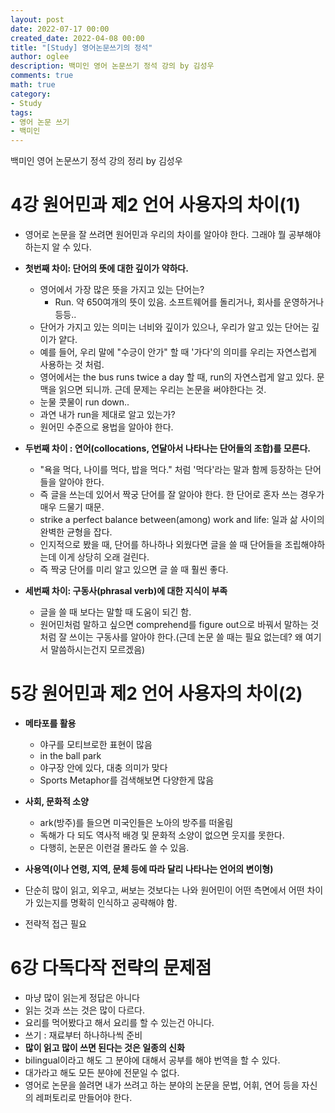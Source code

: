 ```yaml
---
layout: post
date: 2022-07-17 00:00
created_date: 2022-04-08 00:00
title: "[Study] 영어논문쓰기의 정석"
author: oglee
description: 백미인 영어 논문쓰기 정석 강의 by 김성우
comments: true
math: true
category:
- Study
tags:
- 영어 논문 쓰기
- 백미인
---
```


백미인 영어 논문쓰기 정석 강의 정리 by 김성우 
 <!--more-->

# 4강 원어민과 제2 언어 사용자의 차이(1)

- 영어로 논문을 잘 쓰려면 원어민과 우리의 차이를 알아야 한다. 그래야 뭘 공부해야 하는지 알 수 있다.

- <strong>첫번째 차이: 단어의 뜻에 대한 깊이가 약하다.</strong>
  - 영어에서 가장 많은 뜻을 가지고 있는 단어는? 
    - <span class='my_highlight'>Run</span>. 약 650여개의 뜻이 있음. 소프트웨어를 돌리거나, 회사를 운영하거나 등등..
  - 단어가 가지고 있는 의미는 너비와 깊이가 있으나, 우리가 알고 있는 단어는 <span class='my_highlight'>깊이가 얕다.</span>
  - 예를 들어, 우리 말에 "수긍이 안가" 할 때 '가다'의 의미를 우리는 자연스럽게 사용하는 것 처럼.
  - 영어에서는 the bus runs twice a day 할 때, run의 자연스럽게 알고 있다. 문맥을 읽으면 되니까. 근데 문제는 우리는 논문을 <span class='my_highlight'>써야</span>한다는 것.
  - 눈물 콧물이 run down..
  - <span class='my_highlight'>과연 내가 run을 제대로 알고 있는가?</span>
  - 원어민 수준으로 용법을 알아야 한다.

- <strong>두번째 차이 : 연어(collocations, 연달아서 나타나는 단어들의 조합)를 모른다.</strong>
  - "욕을 먹다, 나이를 먹다, 밥을 먹다." 처럼 '먹다'라는 말과 함께 등장하는 단어들을 알아야 한다.
  - <span class='my_highlight'>즉 글을 쓰는데 있어서 짝궁 단어를 잘 알아야 한다.</span> 한 단어로 혼자 쓰는 경우가 매우 드물기 때문.
  - strike a perfect balance between(among) work and life: 일과 삶 사이의 완벽한 균형을 잡다.
  - 인지적으로 봤을 때, <span class='my_highlight'>단어를 하나하나 외웠다면 글을 쓸 때 단어들을 조립해야하는데 이게 상당히 오래 걸린다.</span>
  - 즉 <span class='my_highlight'>짝궁 단어를 미리 알고 있으면 글 쓸 때 훨씬 좋다.</span>

- <strong>세번째 차이: 구동사(phrasal verb)에 대한 지식이 부족</strong>
  - 글을 쓸 때 보다는 말할 때 도움이 되긴 함.
  - 원어민처럼 말하고 싶으면 comprehend를 figure out으로 바꿔서 말하는 것 처럼 잘 쓰이는 구동사를 알아야 한다.(근데 논문 쓸 때는 필요 없는데? 왜 여기서 말씀하시는건지 모르겠음)

# 5강 원어민과 제2 언어 사용자의 차이(2)

- <strong>메타포를 활용</strong>
  - 야구를 모티브로한 표현이 많음
  - in the ball park
  - 야구장 안에 있다, 대충 의미가 맞다
  - <span class='my_highlight'>Sports Metaphor를 검색해보면 다양한게 많음</span>
 
- <strong>사회, 문화적 소양</strong>
  - ark(방주)를 들으면 미국인들은 노아의 방주를 떠올림
  - 독해가 다 되도 역사적 배경 및 문화적 소양이 없으면 웃지를 못한다.
  - 다행히, 논문은 이런걸 몰라도 쓸 수 있음.

- <strong>사용역(이나 연령, 지역, 문체 등에 따라 달리 나타나는 언어의 변이형)</strong>

- <span class='my_highlight'>단순히 많이 읽고, 외우고, 써보는 것보다는 나와 원어민이 어떤 측면에서 어떤 차이가 있는지를 명확히 인식하고 공략해야 함.</span>
- 전략적 접근 필요
 
# 6강 다독다작 전략의 문제점

- 마냥 많이 읽는게 정답은 아니다
- 읽는 것과 쓰는 것은 많이 다르다.
- 요리를 먹어봤다고 해서 요리를 할 수 있는건 아니다.
- 쓰기 : 재료부터 하나하나씩 준비
- <strong>많이 읽고 많이 쓰면 된다는 것은 일종의 신화</strong>
- bilingual이라고 해도 그 분야에 대해서 공부를 해야 번역을 할 수 있다.
- 대가라고 해도 모든 분야에 전문일 수 없다.
- <span class='my_highlight'>영어로 논문을 쓸려면 내가 쓰려고 하는 분야의 논문을 문법, 어휘, 연어 등을 자신의 레퍼토리로 만들어야 한다.</span>

